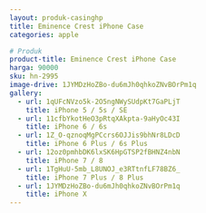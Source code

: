 ```yaml
---
layout: produk-casinghp
title: Eminence Crest iPhone Case
categories: apple

# Produk
product-title: Eminence Crest iPhone Case
harga: 90000
sku: hn-2995
image-drive: 1JYMDzHoZBo-du6mJh0qhkoZNvBOrPm1q
gallery:
  - url: 1qUFcNVzo5k-2O5ngNWySUdpKt7GaPLjT
    title: iPhone 5 / 5s / SE
  - url: 11cfbYkotHeO3pRtqXAkpta-9aHyOc43I
    title: iPhone 6 / 6s
  - url: 1Z_O-qznoqMgPCcrs6OJJis9bhNr8LDcD
    title: iPhone 6 Plus / 6s Plus
  - url: 12oz0pmhbDK6lxSK6HpGTSP2fBHNZ4nbN
    title: iPhone 7 / 8
  - url: 1TgHuU-5mb_L8UNOJ_e3RTtnfLF78BZ6_
    title: iPhone 7 Plus / 8 Plus
  - url: 1JYMDzHoZBo-du6mJh0qhkoZNvBOrPm1q
    title: iPhone X
---
```

